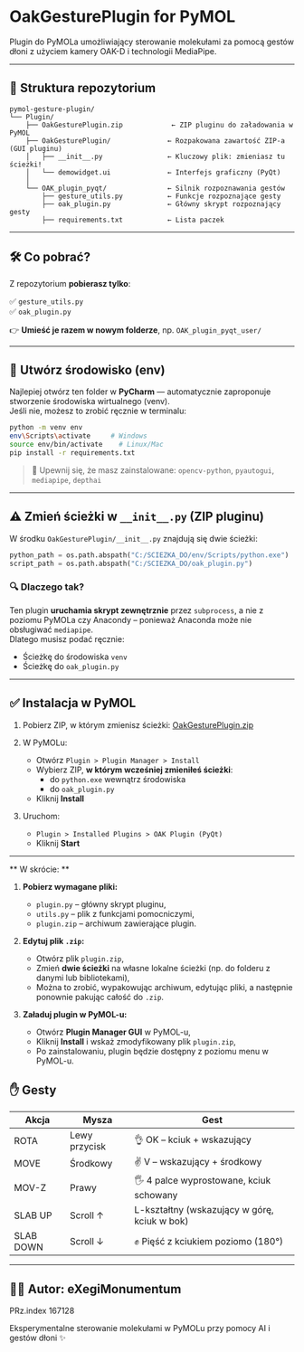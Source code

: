 
# OakGesturePlugin for PyMOL

Plugin do PyMOLa umożliwiający sterowanie molekułami za pomocą gestów dłoni z użyciem kamery OAK-D i technologii MediaPipe.  

---

## 📁 Struktura repozytorium

```
pymol-gesture-plugin/
└── Plugin/
    ├── OakGesturePlugin.zip            ← ZIP pluginu do załadowania w PyMOL
    ├── OakGesturePlugin/              ← Rozpakowana zawartość ZIP-a (GUI pluginu)
    │   ├── __init__.py                ← Kluczowy plik: zmieniasz tu ścieżki!
    │   └── demowidget.ui              ← Interfejs graficzny (PyQt)
    │
    └── OAK_plugin_pyqt/               ← Silnik rozpoznawania gestów
        ├── gesture_utils.py           ← Funkcje rozpoznające gesty
        ├── oak_plugin.py              ← Główny skrypt rozpoznający gesty
        ├── requirements.txt           ← Lista paczek   
```

---

## 🛠 Co pobrać?

Z repozytorium **pobierasz tylko**:

✅ `gesture_utils.py`  
✅ `oak_plugin.py`

👉 **Umieść je razem w nowym folderze**, np. `OAK_plugin_pyqt_user/`

---

## 🧪 Utwórz środowisko (env)

Najlepiej otwórz ten folder w **PyCharm** — automatycznie zaproponuje stworzenie środowiska wirtualnego (venv).  
Jeśli nie, możesz to zrobić ręcznie w terminalu:

```bash
python -m venv env
env\Scripts\activate     # Windows
source env/bin/activate    # Linux/Mac
pip install -r requirements.txt
```

> 📌 Upewnij się, że masz zainstalowane:
> `opencv-python`, `pyautogui`, `mediapipe`, `depthai`

---

## ⚠️ Zmień ścieżki w `__init__.py` (ZIP pluginu)

W środku `OakGesturePlugin/__init__.py` znajdują się dwie ścieżki:

```python
python_path = os.path.abspath("C:/SCIEZKA_DO/env/Scripts/python.exe")
script_path = os.path.abspath("C:/SCIEZKA_DO/oak_plugin.py")
```

### 🔍 Dlaczego tak?

Ten plugin **uruchamia skrypt zewnętrznie** przez `subprocess`, a nie z poziomu PyMOLa czy Anacondy – ponieważ Anaconda może nie obsługiwać `mediapipe`.  
Dlatego musisz podać ręcznie:

- Ścieżkę do środowiska `venv`
- Ścieżkę do `oak_plugin.py`

---

## ✅ Instalacja w PyMOL

1. Pobierz ZIP, w którym zmienisz ścieżki:
   [OakGesturePlugin.zip](https://github.com/eXegiMonumentum/pymol-gesture-plugin/raw/main/Plugin/OakGesturePlugin.zip)

2. W PyMOLu:
   - Otwórz `Plugin > Plugin Manager > Install`
   - Wybierz ZIP, **w którym wcześniej zmieniłeś ścieżki**:
     - do `python.exe` wewnątrz środowiska
     - do `oak_plugin.py`
   - Kliknij **Install**

3. Uruchom:
   - `Plugin > Installed Plugins > OAK Plugin (PyQt)`
   - Kliknij **Start**

---

** W skrócie: ** 
1. **Pobierz wymagane pliki:**
   - `plugin.py` – główny skrypt pluginu,
   - `utils.py` – plik z funkcjami pomocniczymi,
   - `plugin.zip` – archiwum zawierające plugin.

2. **Edytuj plik `.zip`:**
   - Otwórz plik `plugin.zip`,
   - Zmień **dwie ścieżki** na własne lokalne ścieżki (np. do folderu z danymi lub bibliotekami),
   - Można to zrobić, wypakowując archiwum, edytując pliki, a następnie ponownie pakując całość do `.zip`.

3. **Załaduj plugin w PyMOL-u:**
   - Otwórz **Plugin Manager GUI** w PyMOL-u,
   - Kliknij **Install** i wskaż zmodyfikowany plik `plugin.zip`,
   - Po zainstalowaniu, plugin będzie dostępny z poziomu menu w PyMOL-u.

## ✋ Gesty

| Akcja       | Mysza        | Gest                                                     |
|-------------|--------------|-----------------------------------------------------------|
| ROTA        | Lewy przycisk| 👌 OK – kciuk + wskazujący                               |
| MOVE        | Środkowy     | ✌️ V – wskazujący + środkowy                            |
| MOV-Z       | Prawy        | 🖐 4 palce wyprostowane, kciuk schowany                 |
| SLAB UP     | Scroll ↑     | L-kształtny (wskazujący w górę, kciuk w bok)            |
| SLAB DOWN   | Scroll ↓     | ✊ Pięść z kciukiem poziomo (180°)                      |

---

## 👨‍💻 Autor: eXegiMonumentum  
PRz.index 167128

Eksperymentalne sterowanie molekułami w PyMOLu przy pomocy AI i gestów dłoni ✨




